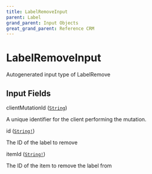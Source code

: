 ```yaml
---
title: LabelRemoveInput
parent: Label
grand_parent: Input Objects
great_grand_parent: Reference CRM
---
```


<h1>LabelRemoveInput</h1>

Autogenerated input type of LabelRemove

<h2>Input Fields</h2>

<div class="field-entry ">
  <span id="client_mutation_id" class="field-name anchored">clientMutationId (<code><a href="/docs/reference_crm/scalar/string">String</a></code>)</span>

  <div class="description-wrapper">
   <p>A unique identifier for the client performing the mutation.</p>

  </div>
</div>

<div class="field-entry ">
  <span id="id" class="field-name anchored">id (<code><a href="/docs/reference_crm/scalar/string">String!</a></code>)</span>

  <div class="description-wrapper">
   <p>The ID of the label to remove</p>

  </div>
</div>

<div class="field-entry ">
  <span id="item_id" class="field-name anchored">itemId (<code><a href="/docs/reference_crm/scalar/string">String!</a></code>)</span>

  <div class="description-wrapper">
   <p>The ID of the item to remove the label from</p>

  </div>
</div>

